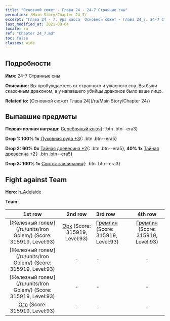 ```yaml
---
title: "Основной сюжет - Глава 24 - 24-7 Странные сны"
permalink: /Main Story/Chapter 24_7/
excerpt: "Глава 24 - 7. Эра хаоса  Основной сюжет - Глава 24_7. 24-7 Странные сны"
last_modified_at: 2021-08-04
locale: ru
ref: "Chapter 24_7.md"
toc: false
classes: wide
---
```


## Подробности

 **Имя:** 24-7 Странные сны

 **Описание:** Вы пробуждаетесь от странного и ужасного сна. Вы были сказочным драконом, а у напавшего убийцы драконов было ваше лицо.

 **Related to:** [Основной сюжет Глава 24](/ru/Main Story/Chapter 24/)

## Выпавшие предметы

 **Первая полная награда:** [Серебряный ключ](/ItemsRU/con_693/){: .btn .btn--era3}

 **Drop 1:** **100% 1x** [Духовная руда +3](/ItemsRU/mat_82/){: .btn .btn--era5}

 **Drop 2:** **60% 0x** [Тайная древесина +2](/ItemsRU/mat_76/){: .btn .btn--era5}, **40% 1x** [Тайная древесина +2](/ItemsRU/mat_76/){: .btn .btn--era5}

 **Drop 3:** **100% 1x** [Свиток заклинания](/ItemsRU/con_694/){: .btn .btn--era3}


## Fight against Team
 **Hero:** h_Adelaide

 **Team:**


  | 1st row | 2nd row | 3rd row | 4th row |
  |:----:|:----:|:----|:----:|
  | [Железный голем](/ru/units/Iron Golem/) (Score: 315919, Level:93)  | [Орк](/ru/units/Orc/) (Score: 315919, Level:93)  | [Гремлин](/ru/units/Gremlin/) (Score: 315919, Level:93)  | [Гремлин](/ru/units/Gremlin/) (Score: 315919, Level:93)  |
  | [Железный голем](/ru/units/Iron Golem/) (Score: 315919, Level:93)  | - | - | - |
  | [Железный голем](/ru/units/Iron Golem/) (Score: 315919, Level:93)  | - | - | - |
  | [Огр](/ru/units/Ogre/) (Score: 315919, Level:93)  | - | - | - |


